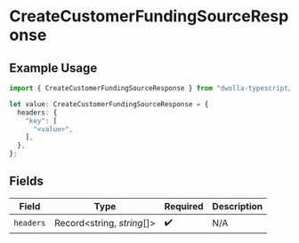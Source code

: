 # CreateCustomerFundingSourceResponse

## Example Usage

```typescript
import { CreateCustomerFundingSourceResponse } from "dwolla-typescript/models/operations";

let value: CreateCustomerFundingSourceResponse = {
  headers: {
    "key": [
      "<value>",
    ],
  },
};
```

## Fields

| Field                      | Type                       | Required                   | Description                |
| -------------------------- | -------------------------- | -------------------------- | -------------------------- |
| `headers`                  | Record<string, *string*[]> | :heavy_check_mark:         | N/A                        |